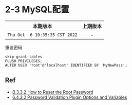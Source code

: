 # 2-3 MySQL配置

|本期版本|上期版本
|:---:|:---:
`Thu Oct  6 10:35:35 CST 2022` | -

重设密码

```
skip-grant-tables
FLUSH PRIVILEGES;
ALTER USER 'root'@'localhost' IDENTIFIED BY 'MyNewPass';
```

## Ref

* [B.3.3.2 How to Reset the Root Password](https://dev.mysql.com/doc/refman/8.0/en/resetting-permissions.html)
* [6.4.3.2 Password Validation Plugin Options and Variables](https://dev.mysql.com/doc/refman/5.7/en/validate-password-options-variables.html)